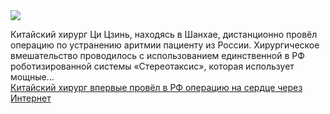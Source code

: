<!--2025-03-23 12:26:00-->
<div class="yb">
  <div class="rss smaller1 habr"><img src="https://habrastorage.org/getpro/habr/upload_files/c96/4d8/8f7/c964d88f7f992bf76fd07e9f31badc89.jpg" /><p>Китайский хирург Ци Цзинь, находясь в Шанхае, дистанционно провёл операцию по устранению аритмии пациенту из России. Хирургическое вмешательство проводилось с использованием единственной в РФ роботизированной системы «Стереотаксис», которая использует мощные... <br><a class="light" href="https://habr.com/ru/news/893538/?utm_source=habrahabr&utm_medium=rss&utm_campaign=893538">Китайский хирург впервые провёл в РФ операцию на сердце через Интернет</a></div>
</div>
